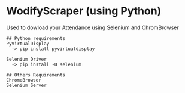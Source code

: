 # WodifyScraper (using Python)
Used to dowload your Attendance using Selenium and ChromBrowser

```
## Python requirements
PyVirtualDisplay
  -> pip install pyvirtualdisplay

Selenium Driver
  -> pip install -U selenium
```

```
## Others Requirements
ChromeBrowser
Selenium Server
```
